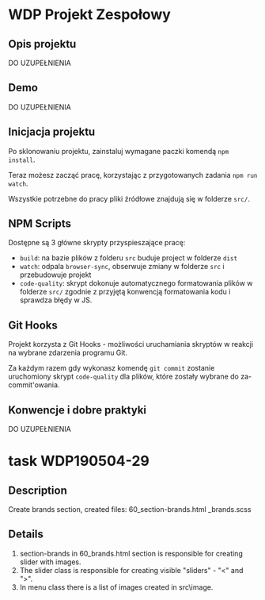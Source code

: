 # WDP Projekt Zespołowy

## Opis projektu

DO UZUPEŁNIENIA

## Demo

DO UZUPEŁNIENIA

## Inicjacja projektu

Po sklonowaniu projektu, zainstaluj wymagane paczki komendą `npm install`.

Teraz możesz zacząć pracę, korzystając z przygotowanych zadania `npm run watch`.

Wszystkie potrzebne do pracy pliki źródłowe znajdują się w folderze `src/`.

## NPM Scripts

Dostępne są 3 główne skrypty przyspieszające pracę:

- `build`: na bazie plików z folderu `src` buduje project w folderze `dist`
- `watch`: odpala `browser-sync`, obserwuje zmiany w folderze `src` i przebudowuje projekt
- `code-quality`: skrypt dokonuje automatycznego formatowania plików w folderze `src/`
  zgodnie z przyjętą konwencją formatowania kodu i sprawdza błędy w JS.

## Git Hooks

Projekt korzysta z Git Hooks - możliwości uruchamiania skryptów w reakcji na wybrane zdarzenia programu Git.

Za każdym razem gdy wykonasz komendę `git commit` zostanie uruchomiony skrypt `code-quality`
dla plików, które zostały wybrane do za-commit'owania.

## Konwencje i dobre praktyki

DO UZUPEŁNIENIA

# task WDP190504-29

## Description

Create brands section,
created files:
60_section-brands.html
\_brands.scss

## Details

1. section-brands in 60_brands.html section is responsible for creating slider with images.
2. The slider class is responsible for creating visible "sliders" - "<" and ">".
3. In menu class there is a list of images created in src\image.
